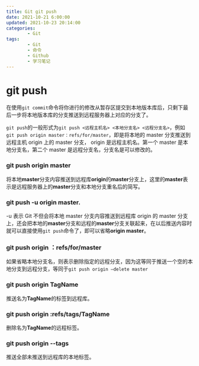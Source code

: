 ```yaml
---
title: Git git push
date: 2021-10-21 6:00:00
updated: 2021-10-23 20:14:00
categories:
        - Git
tags:
        - Git
        - 命令
        - Github
        - 学习笔记
---
```

# git push

在使用`git commit`命令将你进行的修改从暂存区提交到本地版本库后，只剩下最后一步将本地版本库的分支推送到远程服务器上对应的分支了。

`git push`的一般形式为`git push <远程主机名> <本地分支名> <远程分支名>`，例如`git push origin master：refs/for/master`，即是将本地的 master 分支推送到远程主机 origin 上的 master 分支， origin 是远程主机名。第一个 master 是本地分支名，第二个 master 是远程分支名，分支名是可以修改的。

### git push origin master

将本地**master**分支内容推送到远程库**origin**的**master**分支上，这里的**master**表示是远程服务器上的**master**分支和本地分支重名后的简写。

### git push -u origin master.

-u 表示 Git 不但会将本地 master 分支内容推送到远程库 origin 的 master 分支上，还会把本地的**master**分支和远程的**master**分支关联起来，在以后推送内容时就可以直接使用`git push`命令了，即可以省略**origin master**。

### git push origin ：refs/for/master

如果省略本地分支名，则表示删除指定的远程分支，因为这等同于推送一个空的本地分支到远程分支，等同于`git push origin –delete master`

### git push origin TagName

推送名为**TagName**的标签到远程库。

### git push origin :refs/tags/TagName

删除名为**TagName**的远程标签。

### git push origin --tags

推送全部未推送到远程库的本地标签。
